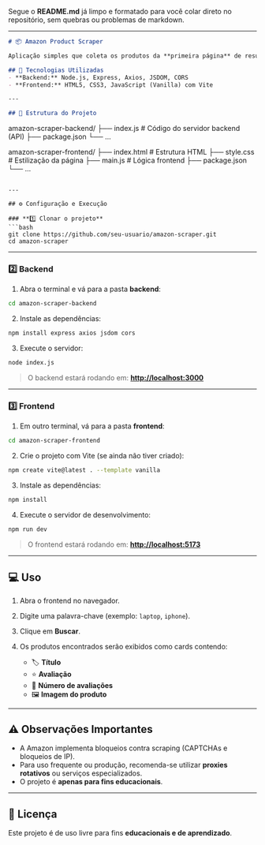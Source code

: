 Segue o **README.md** já limpo e formatado para você colar direto no repositório, sem quebras ou problemas de markdown.

---

```markdown
# 📦 Amazon Product Scraper

Aplicação simples que coleta os produtos da **primeira página** de resultados da Amazon para uma palavra-chave informada pelo usuário.

## 🚀 Tecnologias Utilizadas
- **Backend:** Node.js, Express, Axios, JSDOM, CORS
- **Frontend:** HTML5, CSS3, JavaScript (Vanilla) com Vite

---

## 📂 Estrutura do Projeto
```

amazon-scraper-backend/
├── index.js          # Código do servidor backend (API)
├── package.json
└── ...

amazon-scraper-frontend/
├── index.html        # Estrutura HTML
├── style.css         # Estilização da página
├── main.js           # Lógica frontend
├── package.json
└── ...

````

---

## ⚙️ Configuração e Execução

### **1️⃣ Clonar o projeto**
```bash
git clone https://github.com/seu-usuario/amazon-scraper.git
cd amazon-scraper
````

---

### **2️⃣ Backend**

1. Abra o terminal e vá para a pasta **backend**:

```bash
cd amazon-scraper-backend
```

2. Instale as dependências:

```bash
npm install express axios jsdom cors
```

3. Execute o servidor:

```bash
node index.js
```

> O backend estará rodando em: **[http://localhost:3000](http://localhost:3000)**

---

### **3️⃣ Frontend**

1. Em outro terminal, vá para a pasta **frontend**:

```bash
cd amazon-scraper-frontend
```

2. Crie o projeto com Vite (se ainda não tiver criado):

```bash
npm create vite@latest . --template vanilla
```

3. Instale as dependências:

```bash
npm install
```

4. Execute o servidor de desenvolvimento:

```bash
npm run dev
```

> O frontend estará rodando em: **[http://localhost:5173](http://localhost:5173)**

---

## 💻 Uso

1. Abra o frontend no navegador.
2. Digite uma palavra-chave (exemplo: `laptop`, `iphone`).
3. Clique em **Buscar**.
4. Os produtos encontrados serão exibidos como cards contendo:

   * 🏷 **Título**
   * ⭐ **Avaliação**
   * 💬 **Número de avaliações**
   * 🖼 **Imagem do produto**

---

## ⚠️ Observações Importantes

* A Amazon implementa bloqueios contra scraping (CAPTCHAs e bloqueios de IP).
* Para uso frequente ou produção, recomenda-se utilizar **proxies rotativos** ou serviços especializados.
* O projeto é **apenas para fins educacionais**.

---

## 📄 Licença

Este projeto é de uso livre para fins **educacionais e de aprendizado**.

```
